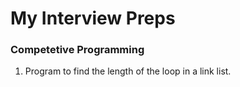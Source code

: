 # My Interview Preps
### Competetive Programming
1. Program to find the length of the loop in a link list.

